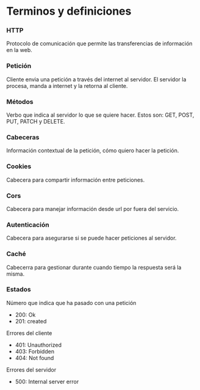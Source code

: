 # Terminos y definiciones

### HTTP
Protocolo de comunicación que permite las transferencias de información en la web. 

### Petición
Cliente envia una petición a través del internet al servidor. El servidor la procesa, manda a internet y la retorna al cliente. 

### Métodos
Verbo que indica al servidor lo que se quiere hacer. Estos son: GET, POST, PUT, PATCH y DELETE.

### Cabeceras
Información contextual de la petición, cómo quiero hacer la petición. 

### Cookies
Cabecera para compartir información entre peticiones.

### Cors
Cabecera para manejar información desde url por fuera del servicio. 

### Autenticación
Cabecera para asegurarse si se puede hacer peticiones al servidor. 

### Caché
Cabecerra para gestionar durante cuando tiempo la respuesta será la misma. 

### Estados
Número que indica que ha pasado con una petición
- 200: Ok
- 201: created

Errores del cliente
- 401: Unauthorized
- 403: Forbidden
- 404: Not found

Errores del servidor
- 500: Internal server error

